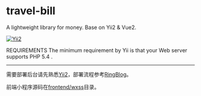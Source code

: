 # travel-bill
A lightweight library for money. Base on Yii2 & Vue2.

[![Yii2](https://img.shields.io/badge/Powered_by-Yii_Framework-green.svg?style=flat)](http://www.yiiframework.com/)

REQUIREMENTS
The minimum requirement by Yii is that your Web server supports PHP 5.4 .

------------
需要部署后台请先熟悉[Yii2](https://github.com/yiisoft/yii2)，部署流程参考[RingBlog](https://github.com/oonne/ringBlog)。

前端小程序源码在[frontend/wxss](https://github.com/oonne/travel-bill/tree/master/frontend/wxss)目录。


